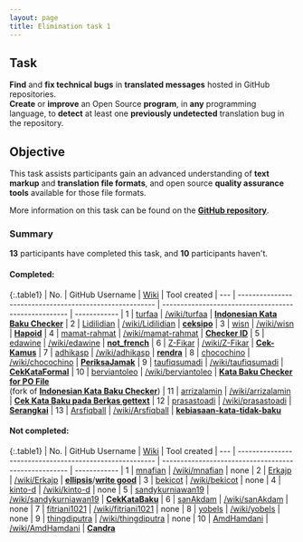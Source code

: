 ```yaml
---
layout: page
title: Elimination task 1
---
```


## Task

**Find** and **fix technical bugs** in **translated messages** hosted
in GitHub repositories.  
**Create** or **improve** an Open Source **program**, in **any**
programming language, to **detect** at least one **previously
undetected** translation bug in the repository.

## Objective

This task assists participants gain an advanced understanding of
**text markup** and **translation file formats**, and open source
**quality assurance tools** available for those file formats.

More information on this task can be found on the
[**GitHub repository**](https://github.com/BesutKode/uni-task-1).

### Summary
**13** participants have completed this task, and **10** participants haven't.

#### Completed:

{:.table1}
| No. | GitHub Username                                         | [Wiki](https://github.com/BesutKode/uni-task-1/wiki) | Tool created
| --- | ------------------------------------------------------- | ---------------------------------------------------- | ------------
| 1   | [turfaa](https://github.com/turfaa)                     | [/wiki/turfaa](https://github.com/BesutKode/uni-task-1/wiki/turfaa) | [**Indonesian Kata Baku Checker**](https://github.com/turfaa/IndonesianKataBakuChecker)
| 2   | [Lidilidian](https://github.com/Lidilidian)             | [/wiki/Lidilidian](https://github.com/BesutKode/uni-task-1/wiki/Lidilidian) | [**ceksipo**](https://github.com/Lidilidian/ceksipo)
| 3   | [wisn](https://github.com/wisn)                         | [/wiki/wisn](https://github.com/BesutKode/uni-task-1/wiki/wisn) | [**Hapoid**](https://github.com/wisn/hapoid)
| 4   | [mamat-rahmat](https://github.com/mamat-rahmat)         | [/wiki/mamat-rahmat](https://github.com/BesutKode/uni-task-1/wiki/mamat-rahmat) | [**Checker ID**](https://github.com/mamat-rahmat/checker_id)
| 5   | [edawine](https://github.com/edawine)                   | [/wiki/edawine](https://github.com/BesutKode/uni-task-1/wiki/edawine) | [**not_french**](https://github.com/BesutKode/uni-task-1/blob/master/edawine/not_french.py)
| 6   | [Z-Fikar](https://github.com/Z-Fikar)                   | [/wiki/Z-Fikar](https://github.com/BesutKode/uni-task-1/wiki/Z-Fikar) | [**Cek-Kamus**](https://github.com/Z-Fikar/Cek-Kamus)
| 7   | [adhikasp](https://github.com/adhikasp)                 | [/wiki/adhikasp](https://github.com/BesutKode/uni-task-1/wiki/adhikasp) | [**rendra**](https://github.com/adhikasp/rendra)
| 8   | [chocochino](https://github.com/chocochino)             | [/wiki/chocochino](https://github.com/BesutKode/uni-task-1/wiki/chocochino) | [**PeriksaJamak**](https://github.com/chocochino/PeriksaJamak)
| 9   | [taufiqsumadi](https://github.com/taufiqsumadi)         | [/wiki/taufiqsumadi](https://github.com/BesutKode/uni-task-1/wiki/taufiqsumadi) | [**CekKataFormal**](https://github.com/taufiqsumadi/CekKataFormal)
| 10  | [berviantoleo](https://github.com/berviantoleo)         | [/wiki/berviantoleo](https://github.com/BesutKode/uni-task-1/wiki/berviantoleo) | [**Kata Baku Checker for PO File**](https://github.com/berviantoleo/Kata-Baku-Checker-for-PO-File)<br>(fork of [**Indonesian Kata Baku Checker**](https://github.com/turfaa/IndonesianKataBakuChecker))
| 11  | [arrizalamin](https://github.com/arrizalamin)           | [/wiki/arrizalamin](https://github.com/BesutKode/uni-task-1/wiki/arrizalamin) | [**Cek Kata Baku pada Berkas gettext**](https://github.com/arrizalamin/cekkatabakupadaberkasgettext)
| 12  | [prasastoadi](https://github.com/prasastoadi)           | [/wiki/prasastoadi](https://github.com/BesutKode/uni-task-1/wiki/prasastoadi) | [**Serangkai**](https://github.com/prasastoadi/serangkai)
| 13  | [Arsfiqball](https://github.com/Arsfiqball)             | [/wiki/Arsfiqball](https://github.com/BesutKode/uni-task-1/wiki/Arsfiqball) | [**kebiasaan-kata-tidak-baku**](https://github.com/Arsfiqball/kebiasaan-kata-tidak-baku)

#### Not completed:

{:.table1}
| No. | GitHub Username                                         | [Wiki](https://github.com/BesutKode/uni-task-1/wiki) | Tool created
| --- | ------------------------------------------------------- | ---------------------------------------------------- | ------------
| 1   | [mnafian](https://github.com/mnafian)                   | [/wiki/mnafian](https://github.com/BesutKode/uni-task-1/wiki/mnafian) | none
| 2   | [Erkajp](https://github.com/Erkajp)                     | [/wiki/Erkajp](https://github.com/BesutKode/uni-task-1/wiki/Erkajp) | [**ellipsis**](https://github.com/Erkajp/ellipsis)/[**write good**](https://github.com/Erkajp/ellipsis/tree/write-good)
| 3   | [bekicot](https://github.com/bekicot)                   | [/wiki/bekicot](https://github.com/BesutKode/uni-task-1/wiki/bekicot) | none
| 4   | [kinto-d](https://github.com/kinto-d)                   | [/wiki/kinto-d](https://github.com/BesutKode/uni-task-1/wiki/kinto-d) | none
| 5   | [sandykurniawan19](https://github.com/sandykurniawan19) | [/wiki/sandykurniawan19](https://github.com/BesutKode/uni-task-1/wiki/sandykurniawan19) | [**CekKataBaku**](https://github.com/sandykurniawan19/CekKataBaku)
| 6   | [sanAkdam](https://github.com/sanAkdam)                 | [/wiki/sanAkdam](https://github.com/BesutKode/uni-task-1/wiki/sanAkdam) | none
| 7   | [fitriani1021](https://github.com/fitriani1021)         | [/wiki/fitriani1021](https://github.com/BesutKode/uni-task-1/wiki/fitriani1021) | none
| 8   | [yobels](https://github.com/yobels)                     | [/wiki/yobels](https://github.com/BesutKode/uni-task-1/wiki/yobels) | none
| 9   | [thingdiputra](https://github.com/thingdiputra)         | [/wiki/thingdiputra](https://github.com/BesutKode/uni-task-1/wiki/thingdiputra) | none
| 10  | [AmdHamdani](https://github.com/amdhamdani)             | [/wiki/AmdHamdani](https://github.com/BesutKode/uni-task-1/wiki/AmdHamdani) | [**Candra**](https://github.com/AmdHamdani/candra)